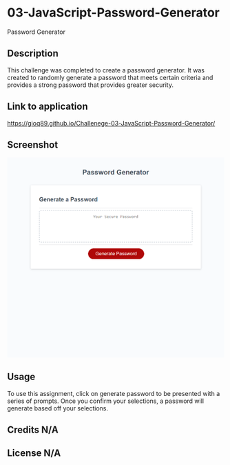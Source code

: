 # 03-JavaScript-Password-Generator
Password Generator

## Description 
This challenge was completed to create a password generator. It was created to randomly generate a password that meets certain criteria and provides a strong password that provides greater security. 

## Link to application
https://gioq89.github.io/Challenege-03-JavaScript-Password-Generator/

## Screenshot
<img src="Assets/images/screenshot-complete-pw-generator.png">

## Usage 
To use this assignment, click on generate password to be presented with a series of prompts. Once you confirm your selections, a password will generate based off your selections. 

## Credits N/A

## License N/A

